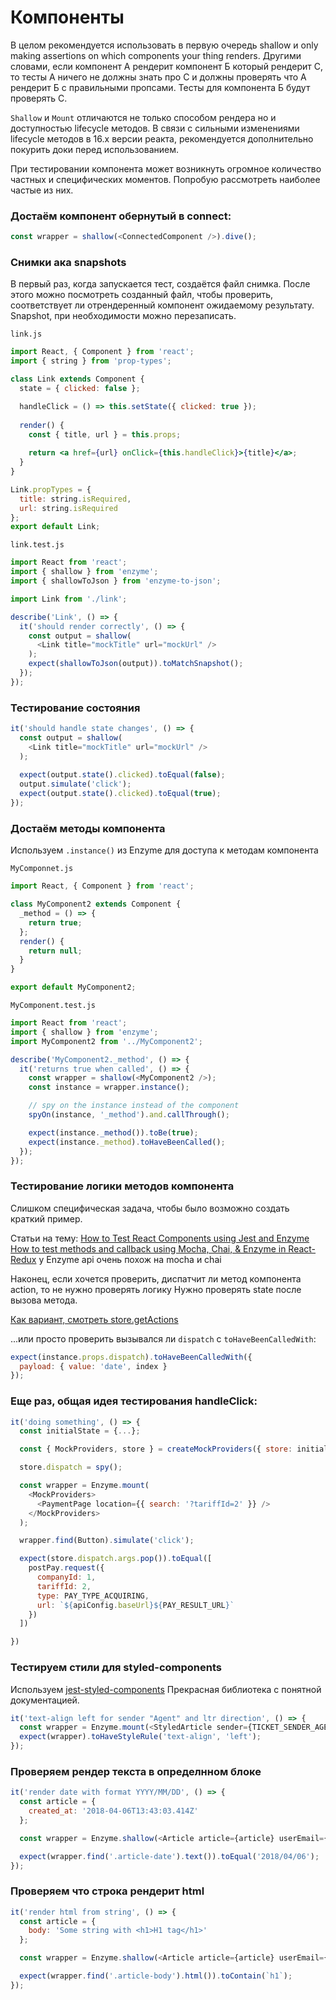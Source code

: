 # Компоненты

В целом рекомендуется использовать в первую очередь shallow и only making assertions on which components your thing renders.
Другими словами, если компонент А рендерит компонент Б который рендерит С, то тесты А ничего не должны знать про С и должны проверять что А рендерит Б с правильными пропсами. Тесты для компонента Б будут проверять С.

`Shallow` и `Mount` отличаются не только способом рендера но и доступностью lifecycle методов.
В связи с сильными изменениями lifecycle методов в 16.х версии реакта, рекомендуется дополнительно покурить доки перед использованием.

При тестировании компонента может возникнуть огромное количество частных и специфических моментов.
Попробую рассмотреть наиболее частые из них.

### Достаём компонент обернутый в connect:

```js
const wrapper = shallow(<ConnectedComponent />).dive();
```

### Снимки ака snapshots

В первый раз, когда запускается тест, создаётся файл снимка. После этого можно посмотреть созданный файл, чтобы проверить, соответствует ли отрендеренный компонент ожидаемому результату. Snapshot, при необходимости можно перезаписать.

`link.js`

```jsx
import React, { Component } from 'react';
import { string } from 'prop-types';

class Link extends Component {
  state = { clicked: false };

  handleClick = () => this.setState({ clicked: true });
  
  render() {
    const { title, url } = this.props;
    
    return <a href={url} onClick={this.handleClick}>{title}</a>;
  }
}

Link.propTypes = {
  title: string.isRequired,
  url: string.isRequired
};
export default Link;
```

`link.test.js`
```js
import React from 'react';
import { shallow } from 'enzyme';
import { shallowToJson } from 'enzyme-to-json';

import Link from './link';

describe('Link', () => {
  it('should render correctly', () => {
    const output = shallow(
      <Link title="mockTitle" url="mockUrl" />
    );
    expect(shallowToJson(output)).toMatchSnapshot();
  });
});
```

### Тестирование состояния

```js
it('should handle state changes', () => {
  const output = shallow(
    <Link title="mockTitle" url="mockUrl" />
  );
  
  expect(output.state().clicked).toEqual(false);
  output.simulate('click');
  expect(output.state().clicked).toEqual(true);
});
```

### Достаём методы компонента
Используем `.instance()` из Enzyme для доступа к методам компонента

`MyComponnet.js`
```jsx
import React, { Component } from 'react';

class MyComponent2 extends Component {
  _method = () => {
    return true;
  };
  render() {
    return null;
  }
}

export default MyComponent2;
```

`MyComponent.test.js`
```js
import React from 'react';
import { shallow } from 'enzyme';
import MyComponent2 from '../MyComponent2';

describe('MyComponent2._method', () => {
  it('returns true when called', () => {
    const wrapper = shallow(<MyComponent2 />);
    const instance = wrapper.instance();

    // spy on the instance instead of the component
    spyOn(instance, '_method').and.callThrough();

    expect(instance._method()).toBe(true);
    expect(instance._method).toHaveBeenCalled();
  });
});
```

### Тестирование логики методов компонента
Слишком специфическая задача, чтобы было возможно создать краткий пример.

Статьи на тему:
[How to Test React Components using Jest and Enzyme](https://blog.bitsrc.io/how-to-test-react-components-using-jest-and-enzyme-fab851a43875)
[How to test methods and callback using Mocha, Chai, & Enzyme in React-Redux](https://stackoverflow.com/questions/39396357/how-to-test-methods-and-callback-using-mocha-chai-enzyme-in-react-redux) у Enzyme api очень похож на mocha и chai

Наконец, если хочется проверить, диспатчит ли метод компонента action, то не нужно проверять логику
Нужно проверять state после вызова метода.

[Как вариант, смотреть store.getActions](https://stackoverflow.com/questions/48172819/testing-dispatched-actions-in-redux-thunk-with-jest?utm_medium=organic&utm_source=google_rich_qa&utm_campaign=google_rich_qa)

...или просто проверить вызывался ли `dispatch` с `toHaveBeenCalledWith`: 

```js
expect(instance.props.dispatch).toHaveBeenCalledWith({
  payload: { value: 'date', index }
});
```

### Еще раз, общая идея тестирования handleClick:

```js
it('doing something', () => {
  const initialState = {...};

  const { MockProviders, store } = createMockProviders({ store: initialState });

  store.dispatch = spy();

  const wrapper = Enzyme.mount(
    <MockProviders>
      <PaymentPage location={{ search: '?tariffId=2' }} />
    </MockProviders>
  );

  wrapper.find(Button).simulate('click');

  expect(store.dispatch.args.pop()).toEqual([
    postPay.request({
      companyId: 1,
      tariffId: 2,
      type: PAY_TYPE_ACQUIRING,
      url: `${apiConfig.baseUrl}${PAY_RESULT_URL}`
    })
  ])

})
```


### Тестируем стили для styled-components

Используем [jest-styled-components](https://github.com/styled-components/jest-styled-components)
Прекрасная библиотека с понятной документацией.

```js
it('text-align left for sender "Agent" and ltr direction', () => {
  const wrapper = Enzyme.mount(<StyledArticle sender={TICKET_SENDER_AGENT} data-rtl={'ltr'} />);
  expect(wrapper).toHaveStyleRule('text-align', 'left');
});
```

### Проверяем рендер текста в определнном блоке

```js
it('render date with format YYYY/MM/DD', () => {
  const article = {
    created_at: '2018-04-06T13:43:03.414Z'
  };

  const wrapper = Enzyme.shallow(<Article article={article} userEmail={'test@example.com'} />);

  expect(wrapper.find('.article-date').text()).toEqual('2018/04/06');
});
```

### Проверяем что строка рендерит html

```js
it('render html from string', () => {
  const article = {
    body: 'Some string with <h1>H1 tag</h1>'
  };

  const wrapper = Enzyme.shallow(<Article article={article} userEmail={'test@example.com'} />);

  expect(wrapper.find('.article-body').html()).toContain(`h1`);
});
```
